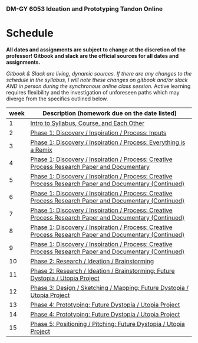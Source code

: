 ### DM-GY 6053 Ideation and Prototyping Tandon Online

# Schedule

**All dates and assignments are subject to change at the discretion of the professor! Gitbook and slack are the official sources for all dates and assignments.**

*Gitbook & Slack are living, dynamic sources. If there are any changes to the schedule in the syllabus, I will note these changes on gitbook and/or slack AND in person during the synchronous online class session.* Active learning requires flexibility and the investigation of unforeseen paths which may diverge from the specifics outlined below.

<table>
<thead>
<tr>
<th>week</th>
<th>Description (homework due on the date listed)</th>
</tr>
</thead>
<tbody>
<tr>
<td>1</td>
<td><a href="week_1.md">Intro to Syllabus, Course, and Each Other</a></td>
</tr>
<tr>
<td>2</td>
<td><a href="week_2.md">Phase 1: Discovery / Inspiration / Process: Inputs</a></td>
</tr>
<tr>
<td>3</td>
<td><a href="week_3.md">Phase 1: Discovery / Inspiration / Process: Everything is a Remix</a></td>
</tr>
<tr>
<td>4</td>
<td><a href="week_4.md">Phase 1: Discovery / Inspiration / Process: Creative Process Research Paper and Documentary</a></td>
</tr>
<tr>
<td>5</td>
<td><a href="(week_5.md">Phase 1: Discovery / Inspiration / Process: Creative Process Research Paper and Documentary (Continued)</a></td>
</tr>
<tr>
<td>6</td>
<td><a href="week_6.md">Phase 1: Discovery / Inspiration / Process: Creative Process Research Paper and Documentary (Continued)</a></td>
</tr>
<tr>
<td>7</td>
<td><a href="week_7.md">Phase 1: Discovery / Inspiration / Process: Creative Process Research Paper and Documentary (Continued)</a></td>
</tr>
<tr>
<td>8</td>
<td><a href="week_8.md">Phase 1: Discovery / Inspiration / Process: Creative Process Research Paper and Documentary (Continued)</a></td>
</tr>
<tr>
<td>9</td>
<td><a href="week_9.md">Phase 1: Discovery / Inspiration / Process: Creative Process Research Paper and Documentary (Continued)</a></td>
</tr>
<tr>
<td>10</td>
<td><a href="week_10.md">Phase 2: Research / Ideation / Brainstorming</a></td>
</tr>
<tr>
<td>11</td>
<td><a href="week_11.md">Phase 2: Research / Ideation / Brainstorming: Future Dystopia / Utopia Project</a></td>
</tr>
<tr>
<td>12</td>
<td><a href="week_12.md">Phase 3: Design / Sketching / Mapping: Future Dystopia / Utopia Project</a></td>
</tr>
<tr>
<td>13</td>
<td><a href="week_13.md">Phase 4: Prototyping: Future Dystopia / Utopia Project</a></td>
</tr>
<tr>
<td>14</td>
<td><a href="week_14.md">Phase 4: Prototyping: Future Dystopia / Utopia Project</a></td>
</tr>
<tr>
<td>15</td>
<td><a href="week_15.md">Phase 5: Positioning / Pitching: Future Dystopia / Utopia Project</a></td>
</tr>
</tbody>
</table>




